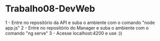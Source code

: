 # Trabalho08-DevWeb

1 - Entre no repositório da API e suba o ambiente com o comando "node app.js"
2 - Entre no repositório do Manager e suba o ambiente com o comando "ng serve"
3 - Acesse localhost:4200 e use :))
